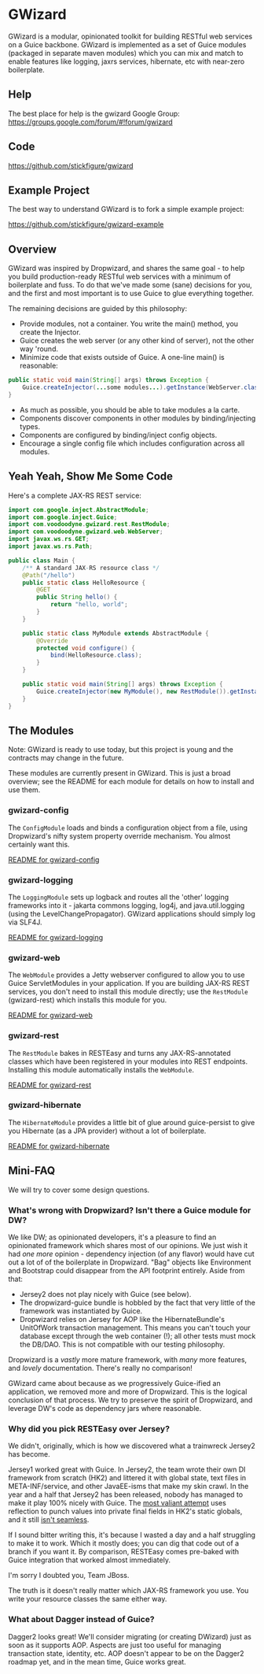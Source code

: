 # GWizard

GWizard is a modular, opinionated toolkit for building RESTful web services on a Guice backbone. GWizard is
implemented as a set of Guice modules (packaged in separate maven modules) which you can mix and match
to enable features like logging, jaxrs services, hibernate, etc with near-zero boilerplate.

## Help

The best place for help is the gwizard Google Group: https://groups.google.com/forum/#!forum/gwizard

## Code

https://github.com/stickfigure/gwizard

## Example Project

The best way to understand GWizard is to fork a simple example project:

https://github.com/stickfigure/gwizard-example

## Overview

GWizard was inspired by Dropwizard, and shares the same goal - to help you build production-ready
RESTful web services with a minimum of boilerplate and fuss. To do that we've made some (sane) decisions for
you, and the first and most important is to use Guice to glue everything together.

The remaining decisions are guided by this philosophy:

* Provide modules, not a container. You write the main() method, you create the Injector.
* Guice creates the web server (or any other kind of server), not the other way 'round.
* Minimize code that exists outside of Guice. A one-line main() is reasonable:
```java
public static void main(String[] args) throws Exception {
	Guice.createInjector(...some modules...).getInstance(WebServer.class).startJoin();
}
```
* As much as possible, you should be able to take modules a la carte.
* Components discover components in other modules by binding/injecting types.
* Components are configured by binding/inject config objects.
* Encourage a single config file which includes configuration across all modules.

## Yeah Yeah, Show Me Some Code

Here's a complete JAX-RS REST service:

```java
import com.google.inject.AbstractModule;
import com.google.inject.Guice;
import com.voodoodyne.gwizard.rest.RestModule;
import com.voodoodyne.gwizard.web.WebServer;
import javax.ws.rs.GET;
import javax.ws.rs.Path;

public class Main {
	/** A standard JAX-RS resource class */
	@Path("/hello")
	public static class HelloResource {
		@GET
		public String hello() {
			return "hello, world";
		}
	}

	public static class MyModule extends AbstractModule {
		@Override
		protected void configure() {
			bind(HelloResource.class);
		}
	}

	public static void main(String[] args) throws Exception {
		Guice.createInjector(new MyModule(), new RestModule()).getInstance(WebServer.class).startJoin();
	}
}
```

## The Modules

Note: GWizard is ready to use today, but this project is young and the contracts may change in the future.

These modules are currently present in GWizard. This is just a broad overview; see the README for each
module for details on how to install and use them.

### gwizard-config

The `ConfigModule` loads and binds a configuration object from a file, using Dropwizard's nifty system
property override mechanism. You almost certainly want this.

[README for gwizard-config](gwizard-config/README.md)

### gwizard-logging

The `LoggingModule` sets up logback and routes all the 'other' logging frameworks into it - jakarta commons logging,
log4j, and java.util.logging (using the LevelChangePropagator). GWizard applications should simply log via SLF4J.

[README for gwizard-logging](gwizard-logging/README.md)

### gwizard-web

The `WebModule` provides a Jetty webserver configured to allow you to use Guice ServletModules in your application.
If you are building JAX-RS REST services, you don't need to install this module directly; use the `RestModule`
(gwizard-rest) which installs this module for you.

[README for gwizard-web](gwizard-web/README.md)

### gwizard-rest

The `RestModule` bakes in RESTEasy and turns any JAX-RS-annotated classes which have been registered
in your modules into REST endpoints. Installing this module automatically installs the `WebModule`.

[README for gwizard-rest](gwizard-rest/README.md)

### gwizard-hibernate

The `HibernateModule` provides a little bit of glue around guice-persist to give you Hibernate (as a JPA
provider) without a lot of boilerplate.

[README for gwizard-hibernate](gwizard-hibernate/README.md)

## Mini-FAQ
We will try to cover some design questions.

### What's wrong with Dropwizard? Isn't there a Guice module for DW?
We like DW; as opinionated developers, it's a pleasure to find an opinionated framework
which shares most of our opinions. We just wish it had _one more_ opinion - dependency injection (of
any flavor) would have cut out a lot of of the boilerplate in Dropwizard.
"Bag" objects like Environment and Bootstrap could disappear from the API footprint entirely.
Aside from that:

* Jersey2 does not play nicely with Guice (see below).
* The dropwizard-guice bundle is hobbled by the fact that very little of the framework was instantiated by Guice.
* Dropwizard relies on Jersey for AOP like the HibernateBundle's UnitOfWork transaction management. This means you
can't touch your database except through the web container (!); all other tests must mock the DB/DAO.
This is not compatible with our testing philosophy.

Dropwizard is a *vastly* more mature framework, with *many* more features, and *lovely* documentation.
There's really no comparison!

GWizard came about because as we progressively Guice-ified an application, we removed more and more of Dropwizard.
This is the logical conclusion of that process. We try to preserve the spirit of Dropwizard, and leverage DW's
code as dependency jars where reasonable.

### Why did you pick RESTEasy over Jersey?
We didn't, originally, which is how we discovered what a trainwreck Jersey2 has become.

Jersey1 worked great with Guice. In Jersey2, the team wrote their own DI framework from scratch
(HK2) and littered it with global state, text files in META-INF/service,
and other JavaEE-isms that make my skin crawl. In the year and a half that Jersey2 has been
released, nobody has managed to make it play 100% nicely with Guice. The
[most valiant attempt](https://github.com/Squarespace/jersey2-guice) uses reflection to punch
values into private final fields in HK2's static globals, and it still
[isn't seamless](https://github.com/Squarespace/jersey2-guice/issues/17).

If I sound bitter writing this, it's because I wasted a day and a half struggling to make it to work.
Which it mostly does; you can dig that code out of a branch if you want it. By comparison, RESTEasy
comes pre-baked with Guice integration that worked almost immediately.

I'm sorry I doubted you, Team JBoss.

The truth is it doesn't really matter which JAX-RS framework you use. You write your resource
classes the same either way.

### What about Dagger instead of Guice?
Dagger2 looks great! We'll consider migrating (or creating DWizard) just as soon as it supports AOP.
Aspects are just too useful for managing transaction state, identity, etc. AOP doesn't appear to
be on the Dagger2 roadmap yet, and in the mean time, Guice works great.

